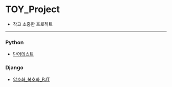 # TOY_Project

- 작고 소중한 프로젝트
---
### Python
- [단어테스트](https://github.com/notrealsilk/MINI_Project/tree/master/%EB%8B%A8%EC%96%B4%ED%85%8C%EC%8A%A4%ED%8A%B8)

### Django
- [암호화_복호화_PJT](https://github.com/notrealsilk/Toy_Project/tree/master/%EC%95%94%ED%98%B8%ED%99%94-%EB%B3%B5%ED%98%B8%ED%99%94)

